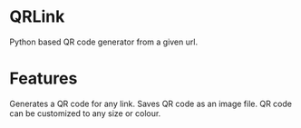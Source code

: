 # QRLink
Python based QR code generator from a given url.

# Features
Generates a QR code for any link.
Saves QR code as an image file.
QR code can be customized to any size or colour.
